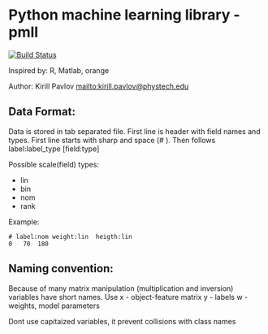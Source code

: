 # Python machine learning library - pmll

[![Build Status](https://travis-ci.org/pavlov99/pmll.png?branch=master)](https://travis-ci.org/pavlov99/pmll)

Inspired by: R, Matlab, orange

Author: Kirill Pavlov <mailto:kirill.pavlov@phystech.edu>


## Data Format:
Data is stored in tab separated file. First line is header with field names and types. First line starts with sharp and space (# ). Then follows label:label_type [field:type]


Possible scale(field) types:

* lin
* bin
* nom
* rank

Example:

    # label:nom	weight:lin	heigth:lin
    0	70	180


## Naming convention:
Because of many matrix manipulation (multiplication and inversion) variables have short names. Use
x - object-feature matrix
y - labels
w - weights, model parameters

Dont use capitaized variables, it prevent collisions with class names